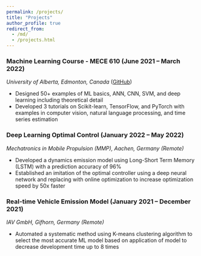```yaml
---
permalink: /projects/
title: "Projects"
author_profile: true
redirect_from: 
  - /md/
  - /projects.html
---
```


### Machine Learning Course - MECE 610	(June 2021 – March 2022)
_University of Alberta, Edmonton, Canada_ ([GitHub](https://github.com/arminnorouzi/ML-developed_course))
* Designed 50+ examples of ML basics, ANN, CNN, SVM, and deep learning including theoretical detail
* Developed 3 tutorials on Scikit-learn, TensorFlow, and PyTorch with examples in computer vision, natural language processing, and time series estimation

### Deep Learning Optimal Control	(January 2022 – May 2022)

_Mechatronics in Mobile Propulsion (MMP), Aachen, Germany (Remote)_

* Developed a dynamics emission model using Long-Short Term Memory (LSTM) with a prediction accuracy of 96%
* Established an imitation of the optimal controller using a deep neural network and replacing with online optimization to increase optimization speed by 50x faster

### Real-time Vehicle Emission Model (January 2021 – December 2021)
_IAV GmbH, Gifhorn, Germany (Remote)_

* Automated a systematic method using K-means clustering algorithm to select the most accurate ML model based on application of model to decrease development time up to 8 times
